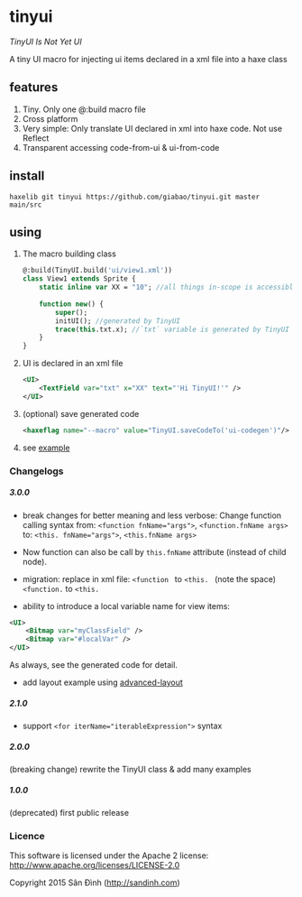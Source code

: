 # tinyui
_TinyUI Is Not Yet UI_

A tiny UI macro for injecting ui items declared in a xml file into a haxe class

## features
1. Tiny. Only one @:build macro file
2. Cross platform
3. Very simple: Only translate UI declared in xml into haxe code. Not use Reflect
4. Transparent accessing code-from-ui & ui-from-code

## install
```
haxelib git tinyui https://github.com/giabao/tinyui.git master main/src
```

## using
1. The macro building class
    ```haxe
    @:build(TinyUI.build('ui/view1.xml'))
    class View1 extends Sprite {
        static inline var XX = "10"; //all things in-scope is accessible in xml
        
        function new() {
            super();
            initUI(); //generated by TinyUI
            trace(this.txt.x); //`txt` variable is generated by TinyUI
        }
    }
    ```

2. UI is declared in an xml file
    ```xml
    <UI>
        <TextField var="txt" x="XX" text="'Hi TinyUI!'" />
    </UI>
    ```

3. (optional) save generated code
    ```xml
    <haxeflag name="--macro" value="TinyUI.saveCodeTo('ui-codegen')"/>
    ```

4. see [example](example)

### Changelogs
##### 3.0.0
+ break changes for better meaning and less verbose:
Change function calling syntax from:
`<function fnName="args">`, `<function.fnName args>`
to:
`<this. fnName="args">`, `<this.fnName args>`

+ Now function can also be call by `this.fnName` attribute (instead of child node).

+ migration: replace in xml file:
  `<function ` to `<this. ` (note the space)
  `<function.` to `<this.`

+ ability to introduce a local variable name for view items:
```xml
<UI>
    <Bitmap var="myClassField" />
    <Bitmap var="#localVar" />
</UI>
```
As always, see the generated code for detail.

+ add layout example using [advanced-layout](https://github.com/player-03/advanced-layout)

##### 2.1.0
+ support `<for iterName="iterableExpression">` syntax
##### 2.0.0
(breaking change) rewrite the TinyUI class & add many examples
##### 1.0.0
(deprecated) first public release

### Licence
This software is licensed under the Apache 2 license:
http://www.apache.org/licenses/LICENSE-2.0

Copyright 2015 Sân Đình (http://sandinh.com)
